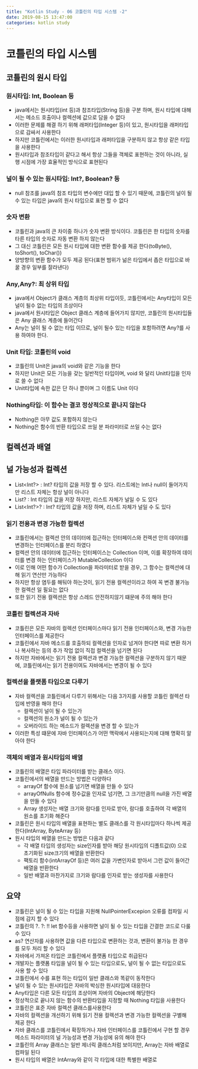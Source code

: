 ```yaml
---
title: "Kotlin Study - 06 코틀린의 타입 시스템 -2"
date: 2019-08-15 13:47:00 
categories: kotlin study
---
```


# 코틀린의 타입 시스템

## 코틀린의 원시 타입

### 원시타입: Int, Boolean 등
* java에서는 원시타입(int 등)과 참조타입(String 등)을 구분 하며, 원시 타입에 대해서는 메소드 호출이나 컬렉션에 값으로 담을 수 없다
* 이러한 문제를 해결 하기 위해 래퍼타입(Integer 등)이 있고, 원시타입을 래퍼타입으로 감싸서 사용한다
* 하지만 코틀린에서는 이러한 원시타입과 래퍼타입을 구분하지 않고 항상 같은 타입을 사용한다
* 원시타입과 참조타입이 같다고 해서 항상 그들을 객체로 표현하는 것이 아니라, 실행 시점에 가장 효율적인 방식으로 표현된다

### 널이 될 수 있는 원시타입: Int?, Boolean? 등
* null 참조를 java의 참조 타입의 변수에만 대입 할 수 있기 때문에, 코틀린의 널이 될수 있는 타입은 java의 원시 타입으로 표현 할 수 없다

### 숫자 변환
* 코틀린과 java의 큰 차이중 하나가 숫자 변환 방식이다. 코틀린은 한 타입의 숫자를 타른 타입의 숫자로 자동 변환 하지 않는다
* 그 대신 코틀린은 모든 원시 타입에 대한 변환 함수를 제공 한다(toByte(), toShort(), toChar())
* 양방향의 변환 함수가 모두 제공 된다(표현 범위가 넒은 타입에서 좁은 타입으로 바꿀 경우 일부를 잘라낸다)

### Any,Any?: 최 상위 타입
* java에서 Object가 클래스 계층의 최상위 타입이듯, 코틀린에서는 Any타입이 모든 널이 될수 없는 타입의 조상이다
* java에서 원시타입은 Object 클래스 계층에 들어가지 않지만, 코틀린의 원시타입들은 Any 클래스 계층에 들어간다
* Any는 널이 될 수 없는 타입 이므로, 널이 될수 있는 타입을 포함하려면 Any?를 사용 하여야 한다.

### Unit 타입: 코틀린의 void
* 코틀린의 Unit은 java의 void와 같은 기능을 한다
* 하지만 Unit은 모든 기능을 갖는 일반적인 타입이며, void 와 달리 Unit타입을 인자로 쓸 수 없다
* Unit타입에 속한 값은 단 하나 뿐이며 그 이름도 Unit 이다

### Nothing타입: 이 함수는 결코 정상적으로 끝나지 않는다
* Nothing은 아무 값도 포함하지 않는다
* Nothing은 함수의 반환 타입으로 쓰일 분 파라미터로 쓰일 수는 없다

## 컬렉션과 배열

## 널 가능성과 컬렉션
* List<Int?> : Int? 타입의 값을 저장 할 수 있다. 리스트에는 Int나 null이 들어가지만 리스트 자체는 항상 널이 아니다
* List<Int>? : Int 타입의 값을 저장 하지만, 리스트 자체가 널일 수 도 있다
* List<Int?>? : Int? 타입의 값을 저장 하며, 리스트 자체가 널일 수 도 있다

### 읽기 전용과 변경 가능한 컬렉션
* 코틀린에서는 컬렉션 안의 데이터에 접근하는 인터페이스와 컨렉션 안의 데이터를 변경하는 인터페이스를 분리 하였다
* 컬렉션 안의 데이터에 접근하는 인터페이스는 Collection 이며, 이를 확장하여 데이터를 변경 하는 인터페이스가 MutableCollection 이다
* 이로 인해 어떤 함수가 Collection을 파라미터로 받을 경우, 그 함수는 컬렉션에 대해 읽기 연산만 가능하다
* 하지만 항상 염두를 해둬야 하는것이, 읽기 전용 컬렉션이라고 하여 꼭 변경 불가능한 컬렉션 일 필요는 없다
* 또한 읽기 전용 컬렉션은 항상 스레드 안전하지않기 떄문에 주의 해야 한다

### 코틀린 컬렉션과 자바
* 코틀린은 모든 자바의 컬렉션 인터페이스마다 읽기 전용 인터페이스와, 변경 가능한 인터페이스를 제공한다
* 코틀린에서 자바 메소드를 호출하되 컬렉션을 인자로 넘겨야 한다면 따로 변환 하거나 복사하는 등의 추가 작업 없이 직접 컬렉션을 넘기면 된다
* 하지만 자바에서는 읽기 전용 컬렉션과 변경 가능한 컬렉션을 구분하지 않기 때문에, 코틀린에서는 읽기 전용이여도 자바에서는 변경이 될 수 있다

### 컬렉션을 플랫폼 타입으로 다루기
* 자바 컬렉션을 코틀린에서 다루기 위해서는 다음 3가지를 사용할 코틀린 컬렉션 타입에 반영을 해야 한다
  - 컬렉션이 널이 될 수 있는가
  - 컬렉션의 원소가 널이 될 수 있는가
  - 오버라이드 하는 메소드가 컬렉션을 변경 할 수 있는가
* 이러한 특성 떄문에 자바 인터페이스가 어떤 맥락에서 사용되는지에 대해 명확히 알아야 한다

### 객체의 배열과 원시타입의 배열
* 코틀린의 배열은 타입 파라미터를 받는 클래스 이다.
* 코틀린에서의 배열을 만드는 방법은 다양하다
  - arrayOf 함수에 원소를 넘기면 배열을 만들 수 있다
  - arrayOfNulls 함수에 정수값을 인자로 넘기면, 그 크기만큼의 null을 가진 배열을 만들 수 있다
  - Array 생성자는 배열 크기와 람다를 인자로 받아, 람다를 호출하여 각 배열의 원소를 초기화 해준다
* 코틀린은 원시 타입의 배열을 표현하는 별도 클래스를 각 원시타입마다 하나씩 제공한다(IntArray, ByteArray 등)
* 원시 타입의 배열을 만드는 방법은 다음과 같다
  - 각 배열 타입의 생성자는 size인자를 받아 해당 원시타입의 디폴트값(0) 으로 초기화된 size크기의 배열을 반환한다
  - 팩토리 함수(intArrayOf 등)은 여러 값을 가변인자로 받아서 그런 값이 들어간 배열을 반환한다
  - 일반 배열과 마찬가지로 크기와 람다를 인자로 받는 생성자를 사용한다
  
## 요약
* 코틀린은 널이 될 수 있는 타입을 지원해 NullPointerExcepion 오류를 컴파일 시점에 감지 할 수 있다
* 코틀린의 ?. ?: !! let 함수등을 사용하면 널이 될 수 있는 타입을 간결한 코드로 다룰 수 있다
* as? 연산자를 사용하면 값을 다른 타입으로 변환하는 것과, 변환이 불가능 한 경우를 모두 처리 할 수 있다
* 자바에서 가져온 타입은 코틀린에서 플랫폼 타입으로 취급된다
* 개발자는 플랫폼 타입을 널이 될 수 있는 타입으로도, 널이 될 수 없는 타입으로도 사용 할 수 있다
* 코틀린에서 수를 표현 하는 타입이 일반 클래스와 똑같이 동작한다
* 널이 될 수 있는 원시타입은 자바의 박싱한 원시타입에 대응한다
* Any타입은 다른 모든 타입의 조상이며 자바의 Object에 해당한다
* 정상적으로 끝나지 않는 함수의 반환타입을 지정할 때 Nothing 타입을 사용한다
* 코틀린은 표준 자바 컬렉션 클래스를사용한다
* 자바의 컬렉션을 개선하기 위해 읽기 전용 컬렉션과 변경 가능한 컬렉션을 구별해 제공 한다
* 자바 클래스를 코틀린에서 확장하거나 자바 인터페이스를 코틀린에서 구현 할 경우 메소드 파라미터의 널 가능성과 변경 가능성에 유의 해야 한다
* 코틀린의 Array 클래스는 일반 제너릭 클래스처럼 보이지만, Array는 자바 배열로 컴파일 된다
* 원시 타입의 배열은 IntArray와 같이 각 타입에 대한 특별한 배열로 
